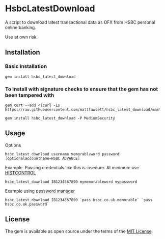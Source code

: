# HsbcLatestDownload

A script to download latest transactional data as OFX from HSBC personal online banking.

Use at own risk.

## Installation

### Basic installation

    gem install hsbc_latest_download

### To install with signature checks to ensure that the gem has not been tampered with

    gem cert --add <(curl -Ls https://raw.githubusercontent.com/mattfawcett/hsbc_latest_download/master/certs/mattfawcett.pem)

    gem install hsbc_latest_download -P MediumSecurity

## Usage

Options

    hsbc_latest_download username memorableword password [optionalaccountname=HSBC ADVANCE]

Example. Passing credentials like this is insecure. At minimum use [HISTCONTROL](http://www.linuxjournal.com/content/using-bash-history-more-efficiently-histcontrol)

    hsbc_latest_download IB1234567890 mymemorableword mypassword

Example using [password manager](https://www.passwordstore.org/)

    hsbc_latest_download IB1234567890 `pass hsbc.co.uk.memorable` `pass hsbc.co.uk.password`

## License

The gem is available as open source under the terms of the [MIT License](http://opensource.org/licenses/MIT).

